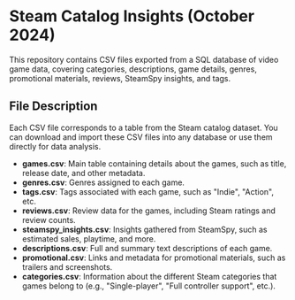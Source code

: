 # Steam Catalog Insights (October 2024)
This repository contains CSV files exported from a SQL database of video game data, covering categories, descriptions, game details, genres, promotional materials, reviews, SteamSpy insights, and tags.

## File Description
Each CSV file corresponds to a table from the Steam catalog dataset. You can download and import these CSV files into any database or use them directly for data analysis.

- **games.csv**: Main table containing details about the games, such as title, release date, and other metadata.
- **genres.csv**: Genres assigned to each game.
- **tags.csv**: Tags associated with each game, such as "Indie", "Action", etc.
- **reviews.csv**: Review data for the games, including Steam ratings and review counts.
- **steamspy_insights.csv**: Insights gathered from SteamSpy, such as estimated sales, playtime, and more.
- **descriptions.csv**: Full and summary text descriptions of each game.
- **promotional.csv**: Links and metadata for promotional materials, such as trailers and screenshots.
- **categories.csv**: Information about the different Steam categories that games belong to (e.g., "Single-player", "Full controller support", etc.).
